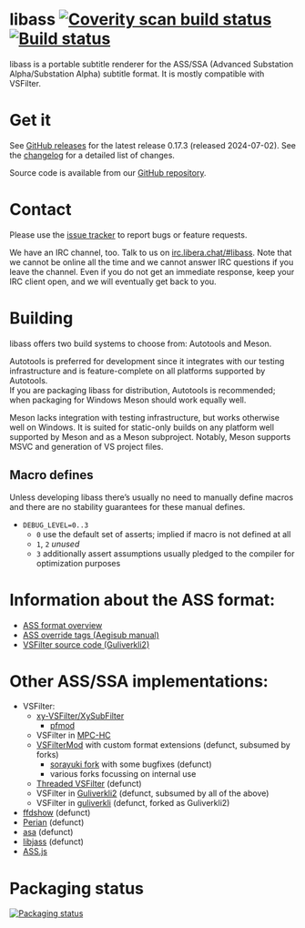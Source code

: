 libass [![Coverity scan build status](https://scan.coverity.com/projects/3531/badge.svg)](https://scan.coverity.com/projects/3531) [![Build status](https://github.com/libass/libass/actions/workflows/ghci.yml/badge.svg?branch=master&event=push)](https://github.com/libass/libass/actions/workflows/ghci.yml?query=branch%3Amaster+event%3Apush)
======
libass is a portable subtitle renderer for the ASS/SSA (Advanced Substation Alpha/Substation Alpha) subtitle format. It is mostly compatible with VSFilter.

Get it
======
See [GitHub releases](https://github.com/libass/libass/releases) for the latest release 0.17.3 (released 2024-07-02).
See the [changelog](https://github.com/libass/libass/blob/master/Changelog) for a detailed list of changes.

Source code is available from our [GitHub repository](https://github.com/libass/libass).

Contact
=======
Please use the [issue tracker](https://github.com/libass/libass/issues?state=open) to report bugs or feature requests.

We have an IRC channel, too. Talk to us on [irc.libera.chat/#libass](https://web.libera.chat/#libass). Note that we cannot be online all the time and we cannot answer IRC questions if you leave the channel. Even if you do not get an immediate response, keep your IRC client open, and we will eventually get back to you.

Building
========

libass offers two build systems to choose from: Autotools and Meson.

Autotools is preferred for development since it integrates with our testing
infrastructure and is feature-complete on all platforms supported by Autotools.  
If you are packaging libass for distribution, Autotools is recommended;
when packaging for Windows Meson should work equally well.

Meson lacks integration with testing infrastructure, but works otherwise well on
Windows. It is suited for static-only builds on any platform well supported by
Meson and as a Meson subproject.
Notably, Meson supports MSVC and generation of VS project files.

Macro defines
-------------

Unless developing libass there’s usually no need to manually define macros
and there are no stability guarantees for these manual defines.

- `DEBUG_LEVEL=0..3`
  - `0` use the default set of asserts; implied if macro is not defined at all
  - `1`, `2` *unused*
  - `3` additionally assert assumptions usually pledged to the compiler for optimization purposes

Information about the ASS format:
=================================
- [ASS format overview](https://github.com/libass/libass/wiki/ASS-File-Format-Guide)
- [ASS override tags (Aegisub manual)](http://docs.aegisub.org/latest/ASS_Tags/)
- [VSFilter source code (Guliverkli2)](http://sourceforge.net/p/guliverkli2/code/HEAD/tree/src/subtitles/)

Other ASS/SSA implementations:
==============================
- VSFilter:
  - [xy-VSFilter/XySubFilter](https://github.com/Cyberbeing/xy-VSFilter/)
    - [pfmod](https://github.com/pinterf/xy-VSFilter/)
  - VSFilter in [MPC-HC](https://github.com/clsid2/mpc-hc/tree/develop/src/filters/transform/VSFilter/)
  - [VSFilterMod](https://code.google.com/archive/p/vsfiltermod/) with custom format extensions (defunct, subsumed by forks)
    - [sorayuki fork](https://github.com/sorayuki/VSFilterMod/) with some bugfixes (defunct)
    - various forks focussing on internal use
  - [Threaded VSFilter](https://code.google.com/p/threaded-vsfilter/) (defunct)
  - VSFilter in [Guliverkli2](http://sourceforge.net/projects/guliverkli2/) (defunct, subsumed by all of the above)
  - VSFilter in [guliverkli](http://sourceforge.net/projects/guliverkli/) (defunct, forked as Guliverkli2)
- [ffdshow](http://ffdshow-tryout.sourceforge.net/) (defunct)
- [Perian](https://github.com/MaddTheSane/perian) (defunct)
- [asa](https://web.archive.org/web/20110906033709/http://asa.diac24.net/) (defunct)
- [libjass](https://github.com/Arnavion/libjass) (defunct)
- [ASS.js](https://github.com/weizhenye/ASS)

Packaging status
================

[![Packaging status](https://repology.org/badge/vertical-allrepos/libass.svg?columns=3&header=libass&exclude_unsupported=1)](https://repology.org/project/libass/versions)
